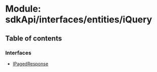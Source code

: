 # Module: sdkApi/interfaces/entities/iQuery

## Table of contents

### Interfaces

- [IPagedResponse](../interfaces/sdkApi_interfaces_entities_iQuery.IPagedResponse.md)
